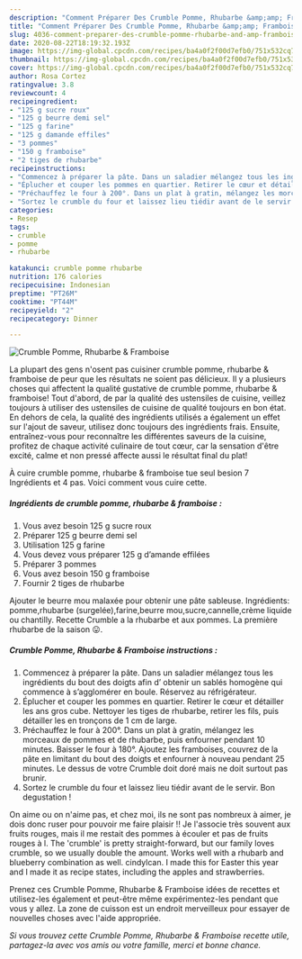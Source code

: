 ```yaml
---
description: "Comment Préparer Des Crumble Pomme, Rhubarbe &amp;amp; Framboise"
title: "Comment Préparer Des Crumble Pomme, Rhubarbe &amp;amp; Framboise"
slug: 4036-comment-preparer-des-crumble-pomme-rhubarbe-and-amp-framboise
date: 2020-08-22T18:19:32.193Z
image: https://img-global.cpcdn.com/recipes/ba4a0f2f00d7efb0/751x532cq70/crumble-pomme-rhubarbe-framboise-photo-principale-de-la-recette.jpg
thumbnail: https://img-global.cpcdn.com/recipes/ba4a0f2f00d7efb0/751x532cq70/crumble-pomme-rhubarbe-framboise-photo-principale-de-la-recette.jpg
cover: https://img-global.cpcdn.com/recipes/ba4a0f2f00d7efb0/751x532cq70/crumble-pomme-rhubarbe-framboise-photo-principale-de-la-recette.jpg
author: Rosa Cortez
ratingvalue: 3.8
reviewcount: 4
recipeingredient:
- "125 g sucre roux"
- "125 g beurre demi sel"
- "125 g farine"
- "125 g damande effiles"
- "3 pommes"
- "150 g framboise"
- "2 tiges de rhubarbe"
recipeinstructions:
- "Commencez à préparer la pâte. Dans un saladier mélangez tous les ingrédients du bout des doigts afin d’ obtenir un sablés homogène qui commence à s’agglomérer en boule. Réservez au réfrigérateur."
- "Éplucher et couper les pommes en quartier. Retirer le cœur et détailler les ans gros cube. Nettoyer les tiges de rhubarbe, retirer les fils, puis détailler les en tronçons de 1 cm de large."
- "Préchauffez le four à 200°. Dans un plat à gratin, mélangez les morceaux de pommes et de rhubarbe, puis enfourner pendant 10 minutes. Baisser le four à 180°. Ajoutez les framboises, couvrez de la pâte en limitant du bout des doigts et enfourner à nouveau pendant 25 minutes. Le dessus de votre Crumble doit doré mais ne doit surtout pas brunir."
- "Sortez le crumble du four et laissez lieu tiédir avant de le servir. Bon degustation !"
categories:
- Resep
tags:
- crumble
- pomme
- rhubarbe

katakunci: crumble pomme rhubarbe 
nutrition: 176 calories
recipecuisine: Indonesian
preptime: "PT26M"
cooktime: "PT44M"
recipeyield: "2"
recipecategory: Dinner

---
```



![Crumble Pomme, Rhubarbe &amp; Framboise](https://img-global.cpcdn.com/recipes/ba4a0f2f00d7efb0/751x532cq70/crumble-pomme-rhubarbe-framboise-photo-principale-de-la-recette.jpg)

La plupart des gens n'osent pas cuisiner crumble pomme, rhubarbe &amp; framboise de peur que les résultats ne soient pas délicieux. Il y a plusieurs choses qui affectent la qualité gustative de crumble pomme, rhubarbe &amp; framboise! Tout d'abord, de par la qualité des ustensiles de cuisine, veillez toujours à utiliser des ustensiles de cuisine de qualité toujours en bon état. En dehors de cela, la qualité des ingrédients utilisés a également un effet sur l'ajout de saveur, utilisez donc toujours des ingrédients frais. Ensuite, entraînez-vous pour reconnaître les différentes saveurs de la cuisine, profitez de chaque activité culinaire de tout cœur, car la sensation d'être excité, calme et non pressé affecte aussi le résultat final du plat!

<!--inarticleads1-->

À cuire crumble pomme, rhubarbe &amp; framboise tue seul besion 7 Ingrédients et 4 pas. Voici comment vous cuire cette.

##### Ingrédients de crumble pomme, rhubarbe &amp; framboise :

1. Vous avez besoin 125 g sucre roux
1. Préparer 125 g beurre demi sel
1. Utilisation 125 g farine
1. Vous devez vous préparer 125 g d’amande effilées
1. Préparer 3 pommes
1. Vous avez besoin 150 g framboise
1. Fournir 2 tiges de rhubarbe


Ajouter le beurre mou malaxée pour obtenir une pâte sableuse. Ingrédients: pomme,rhubarbe (surgelée),farine,beurre mou,sucre,cannelle,crème liquide ou chantilly. Recette Crumble a la rhubarbe et aux pommes. La première rhubarbe de la saison 😛. 

<!--inarticleads2-->

##### Crumble Pomme, Rhubarbe &amp; Framboise instructions :

1. Commencez à préparer la pâte. Dans un saladier mélangez tous les ingrédients du bout des doigts afin d’ obtenir un sablés homogène qui commence à s’agglomérer en boule. Réservez au réfrigérateur.
1. Éplucher et couper les pommes en quartier. Retirer le cœur et détailler les ans gros cube. Nettoyer les tiges de rhubarbe, retirer les fils, puis détailler les en tronçons de 1 cm de large.
1. Préchauffez le four à 200°. Dans un plat à gratin, mélangez les morceaux de pommes et de rhubarbe, puis enfourner pendant 10 minutes. Baisser le four à 180°. Ajoutez les framboises, couvrez de la pâte en limitant du bout des doigts et enfourner à nouveau pendant 25 minutes. Le dessus de votre Crumble doit doré mais ne doit surtout pas brunir.
1. Sortez le crumble du four et laissez lieu tiédir avant de le servir. Bon degustation !


On aime ou on n&#39;aime pas, et chez moi, ils ne sont pas nombreux à aimer, je dois donc ruser pour pouvoir me faire plaisir !! Je l&#39;associe très souvent aux fruits rouges, mais il me restait des pommes à écouler et pas de fruits rouges à l. The &#39;crumble&#39; is pretty straight-forward, but our family loves crumble, so we usually double the amount. Works well with a rhubarb and blueberry combination as well. cindylcan. I made this for Easter this year and I made it as recipe states, including the apples and strawberries. 

<!--inarticleads1-->

<p>
Prenez ces Crumble Pomme, Rhubarbe &amp; Framboise idées de recettes et utilisez-les également et peut-être même expérimentez-les pendant que vous y allez. La zone de cuisson est un endroit merveilleux pour essayer de nouvelles choses avec l'aide appropriée.
</p>

<p>
<i>Si vous trouvez cette Crumble Pomme, Rhubarbe &amp; Framboise recette utile, partagez-la avec vos amis ou votre famille, merci et bonne chance.</i>
</p>
